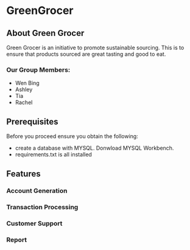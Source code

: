 # GreenGrocer 

## About Green Grocer
Green Grocer is an initiative to promote sustainable sourcing. This is to ensure that products sourced are great tasting and good to eat. 

### Our Group Members: 
- Wen Bing
- Ashley
- Tia
- Rachel

## Prerequisites
Before you proceed ensure you obtain the following: 
- create a database with MYSQL. Donwload MYSQL Workbench.
- requirements.txt is all installed

## Features

### Account Generation 

### Transaction Processing


### Customer Support


### Report 
